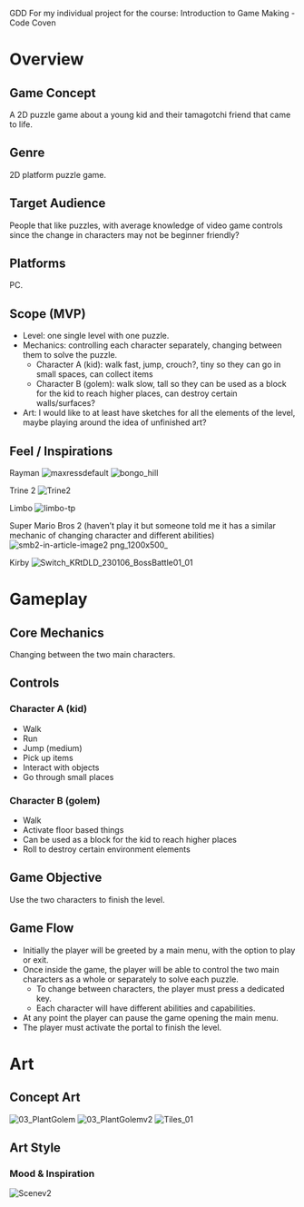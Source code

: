 GDD For my individual project for the course: Introduction to Game Making - Code Coven

# Overview

## Game Concept

A 2D puzzle game about a young kid and their tamagotchi friend that came to life.

## Genre

2D platform puzzle game.

## Target Audience

People that like puzzles, with average knowledge of video game controls since the change in characters may not be beginner friendly?

## Platforms

PC.

## Scope (MVP)

-   Level: one single level with one puzzle.
-   Mechanics: controlling each character separately, changing between them to solve the puzzle.
    -   Character A (kid): walk fast, jump, crouch?, tiny so they can go in small spaces, can collect items
    -   Character B (golem): walk slow, tall so they can be used as a block for the kid to reach higher places, can destroy certain walls/surfaces?
-   Art: I would like to at least have sketches for all the elements of the level, maybe playing around the idea of unfinished art?

## Feel / Inspirations

Rayman
![maxressdefault](https://github.com/ChaoticScarlet/CodeCoven_Glitch_Golem/assets/147772507/ee9b3ef6-4c87-4e55-88c6-1004bd3865f3)
![bongo_hill](https://github.com/ChaoticScarlet/CodeCoven_Glitch_Golem/assets/147772507/1f77ef3e-2382-415c-b1c6-d95f815fdb06)

Trine 2
![Trine2](https://github.com/ChaoticScarlet/CodeCoven_Glitch_Golem/assets/147772507/e6509edb-fd99-4744-9fc8-4e7a6d69dcc7)

Limbo
![limbo-tp](https://github.com/ChaoticScarlet/CodeCoven_Glitch_Golem/assets/147772507/98ca11ad-7bdf-46d3-975b-764221f84151)

Super Mario Bros 2 (haven’t play it but someone told me it has a similar mechanic of changing character and different abilities)
![smb2-in-article-image2 png_1200x500_](https://github.com/ChaoticScarlet/CodeCoven_Glitch_Golem/assets/147772507/2475c8b6-ee6e-414e-9f85-a23ed34acdc2)

Kirby
![Switch_KRtDLD_230106_BossBattle01_01](https://github.com/ChaoticScarlet/CodeCoven_Glitch_Golem/assets/147772507/ef0ccd74-2593-4a8e-a303-81b91dd0a67a)


# Gameplay

## Core Mechanics

Changing between the two main characters.

## Controls

### Character A (kid)

- Walk
- Run
- Jump (medium)
- Pick up items
- Interact with objects
- Go through small places

### Character B (golem)

- Walk
- Activate floor based things
- Can be used as a block for the kid to reach higher places
- Roll to destroy certain environment elements

## Game Objective

Use the two characters to finish the level.

## Game Flow

- Initially the player will be greeted by a main menu, with the option to play or exit.
- Once inside the game, the player will be able to control the two main characters as a whole or separately to solve each puzzle.
    - To change between characters, the player must press a dedicated key.
    - Each character will have different abilities and capabilities.
- At any point the player can pause the game opening the main menu.
- The player must activate the portal to finish the level.


# Art

## Concept Art
![03_PlantGolem](https://github.com/ChaoticScarlet/CodeCoven_Glitch_Golem/assets/147772507/edf33513-35e4-4916-8040-26d8a673fc5b)
![03_PlantGolemv2](https://github.com/ChaoticScarlet/CodeCoven_Glitch_Golem/assets/147772507/b000f1f3-1bd6-43a7-b36d-baad0a363210)
![Tiles_01](https://github.com/ChaoticScarlet/CodeCoven_Glitch_Golem/assets/147772507/a23df0e2-4fe7-4379-ab20-7bada9bf1232)

## Art Style

### Mood & Inspiration
![Scenev2](https://github.com/ChaoticScarlet/CodeCoven_Glitch_Golem/assets/147772507/a3f385a0-8ddb-4d93-bdfd-76d6bf608f6b)


